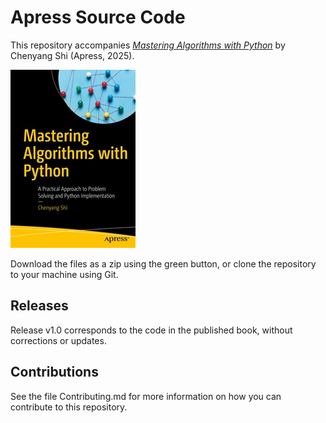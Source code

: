 # Apress Source Code

This repository accompanies [*Mastering Algorithms with Python*](https://www.link.springer.com/book/10.1007/979-8-8688-1799-1) by Chenyang Shi (Apress, 2025).

[comment]: #cover
![Cover image](979-8-8688-1798-4.jpg)

Download the files as a zip using the green button, or clone the repository to your machine using Git.

## Releases

Release v1.0 corresponds to the code in the published book, without corrections or updates.

## Contributions

See the file Contributing.md for more information on how you can contribute to this repository.
